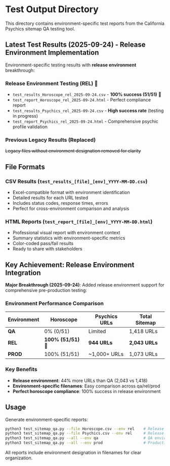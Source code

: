 # Test Output Directory

This directory contains environment-specific test reports from the California Psychics sitemap QA testing tool.

## Latest Test Results (2025-09-24) - Release Environment Implementation

Environment-specific testing results with **release environment** breakthrough:

### Release Environment Testing (REL) 🚀
- `test_results_Horoscope_rel_2025-09-24.csv` - **100% success (51/51)** 🎉
- `test_report_Horoscope_rel_2025-09-24.html` - Perfect compliance report
- `test_results_Psychics_rel_2025-09-24.csv` - **High success rate** (testing in progress)
- `test_report_Psychics_rel_2025-09-24.html` - Comprehensive psychic profile validation

### Previous Legacy Results (Replaced)
~~Legacy files without environment designation removed for clarity~~

## File Formats

### CSV Results (`test_results_[file]_[env]_YYYY-MM-DD.csv`)
- Excel-compatible format with environment identification
- Detailed results for each URL tested
- Includes status codes, response times, errors
- Perfect for cross-environment comparison and analysis

### HTML Reports (`test_report_[file]_[env]_YYYY-MM-DD.html`)
- Professional visual report with environment context
- Summary statistics with environment-specific metrics
- Color-coded pass/fail results
- Ready to share with stakeholders

## Key Achievement: Release Environment Integration

**Major Breakthrough (2025-09-24)**: Added release environment support for comprehensive pre-production testing:

### Environment Performance Comparison
| Environment | Horoscope | Psychics URLs | Total Sitemap |
|-------------|-----------|---------------|---------------|
| **QA** | 0% (0/51) | Limited | 1,418 URLs |
| **REL** | **100% (51/51)** 🎉 | **944 URLs** | **2,043 URLs** |
| **PROD** | 100% (51/51) | ~1,000+ URLs | 1,073 URLs |

### Key Benefits
- **Release environment**: 44% more URLs than QA (2,043 vs 1,418)
- **Environment-specific filenames**: Easy comparison across qa/rel/prod
- **Perfect horoscope compliance**: 100% success in release environment

## Usage

Generate environment-specific reports:
```bash
python3 test_sitemap_qa.py --file Horoscope.csv --env rel    # Release environment
python3 test_sitemap_qa.py --file Psychics.csv --env rel     # Release testing
python3 test_sitemap_qa.py --all --env qa                    # QA environment
python3 test_sitemap_qa.py --all --env prod                  # Production environment
```

All reports include environment designation in filenames for clear organization.